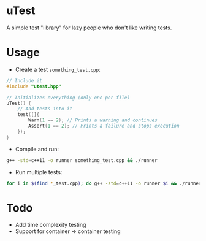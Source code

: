 uTest
=====

A simple test "library" for lazy people who don't like writing tests.

# Usage
- Create a test `something_test.cpp`:
```cpp
// Include it
#include "utest.hpp"

// Initializes everything (only one per file)
uTest() {
    // Add tests into it
    test([]{
        Warn(1 == 2); // Prints a warning and continues
        Assert(1 == 2); // Prints a failure and stops execution
    });
}
```
- Compile and run:
```bash
g++ -std=c++11 -o runner something_test.cpp && ./runner
```
- Run multiple tests:
```bash
for i in $(find *_test.cpp); do g++ -std=c++11 -o runner $i && ./runner; done
```

# Todo
- Add time complexity testing
- Support for container -> container testing
